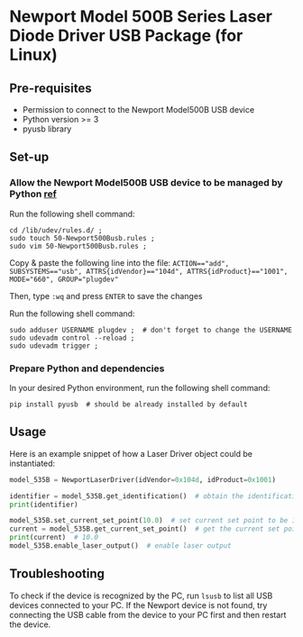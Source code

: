 # Newport Model 500B Series Laser Diode Driver USB Package (for Linux)


## Pre-requisites

- Permission to connect to the Newport Model500B USB device
- Python version >= 3
- pyusb library


## Set-up

### Allow the Newport Model500B USB device to be managed by Python [ref](https://stackoverflow.com/questions/31992058/how-can-i-comunicate-with-this-device-using-pyusb/31994168#31994168)

Run the following shell command:

```shell
cd /lib/udev/rules.d/ ;
sudo touch 50-Newport500Busb.rules ;
sudo vim 50-Newport500Busb.rules ;
```

Copy & paste the following line into the file: `ACTION=="add", SUBSYSTEMS=="usb", ATTRS{idVendor}=="104d", ATTRS{idProduct}=="1001", MODE="660", GROUP="plugdev"`

Then, type `:wq` and press `ENTER` to save the changes

Run the following shell command:

```shell
sudo adduser USERNAME plugdev ;  # don't forget to change the USERNAME
sudo udevadm control --reload ;
sudo udevadm trigger ;
```

### Prepare Python and dependencies

In your desired Python environment, run the following shell command:

```shell
pip install pyusb  # should be already installed by default
```


## Usage

Here is an example snippet of how a Laser Driver object could be instantiated:

```python
model_535B = NewportLaserDriver(idVendor=0x104d, idProduct=0x1001)

identifier = model_535B.get_identification()  # obtain the identification
print(identifier)

model_535B.set_current_set_point(10.0)  # set current set point to be 10.0 mA
current = model_535B.get_current_set_point()  # get the current set point
print(current)  # 10.0
model_535B.enable_laser_output()  # enable laser output
```

## Troubleshooting

To check if the device is recognized by the PC, run `lsusb` to list all USB devices connected to your PC. If the Newport device 
is not found, try connecting the USB cable from the device to your PC first and then restart the device.
